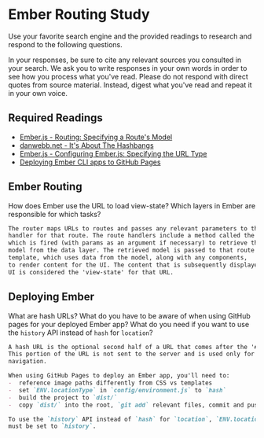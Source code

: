 # Ember Routing Study

Use your favorite search engine and the provided readings to research and
respond to the following questions.

In your responses, be sure to cite any relevant sources you consulted in your
search. We ask you to write responses in your own words in order to see how you
process what you've read. Please do not respond with direct quotes from source
material. Instead, digest what you've read and repeat it in your own voice.

## Required Readings

-   [Ember.js - Routing: Specifying a Route's Model](https://guides.emberjs.com/v2.5.0/routing/specifying-a-routes-model/)
-   [danwebb.net - It's About The Hashbangs](http://danwebb.net/2011/5/28/it-is-about-the-hashbangs)
-   [Ember.js - Configuring Ember.js: Specifying the URL Type](https://guides.emberjs.com/v2.5.0/configuring-ember/specifying-url-type/)
-   [Deploying Ember CLI apps to GitHub Pages](http://osxi.github.io/ember/github/git/2015/09/22/ember-cli-apps-on-github-pages.html)

## Ember Routing

How does Ember use the URL to load view-state? Which layers in Ember are
responsible for which tasks?

```md
The router maps URLs to routes and passes any relevant parameters to the route
handler for that route. The route handlers include a method called the model hook,
which is fired (with params as an argument if necessary) to retrieve the correct
model from the data layer. The retrieved model is passed to that route's
template, which uses data from the model, along with any components,
to render content for the UI. The content that is subsequently displayed in the
UI is considered the 'view-state' for that URL.
```

## Deploying Ember

What are hash URLs? What do you have to be aware of when using GitHub pages for
your deployed Ember app? What do you need if you want to use the `history` API
instead of `hash` for `location`?

```md
A hash URL is the optional second half of a URL that comes after the '#' symbol.
This portion of the URL is not sent to the server and is used only for local
navigation.

When using GitHub Pages to deploy an Ember app, you'll need to:
-  reference image paths differently from CSS vs templates
-  set `ENV.locationType` in `config/environment.js` to `hash`
-  build the project to `dist/`
-  copy `dist/` into the root, `git add` relevant files, commit and push

To use the `history` API instead of `hash` for `location`, `ENV.locationType`
must be set to `history`.
```

